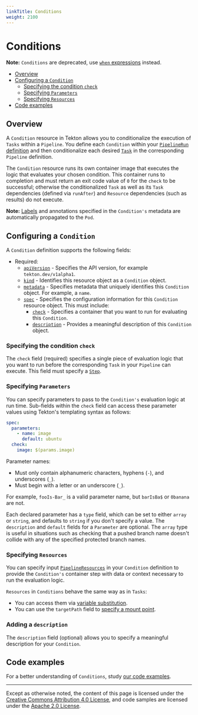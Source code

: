 ```yaml
---
linkTitle: Conditions
weight: 2100
---
```

# Conditions

**Note:** `Conditions` are deprecated, use [`when` expressions](/vault/Pipelines-v0.27.3/pipelines/#guard-task-execution-using-when-expressions) instead. 

- [Overview](#overview)
- [Configuring a `Condition`](#configuring-a-condition)
  - [Specifying the condition `check`](#specifying-the-condition-check)
  - [Specifying `Parameters`](#specifying-parameters)
  - [Specifying `Resources`](#specifying-resources)
- [Code examples](#code-examples)

## Overview

A `Condition` resource in Tekton allows you to conditionalize the execution of `Tasks` within a `Pipeline`.
You define each `Condition` within your [`PipelineRun` definition](/vault/Pipelines-v0.27.3/pipelineruns/) and then conditionalize
each desired [`Task`](/vault/Pipelines-v0.27.3/tasks/) in the corresponding `Pipeline` definition. 

The `Condition` resource runs its own container image that executes the logic that evaluates your chosen condition.
This container runs to completion and must return an exit code value of `0` for the `check` to be successful; otherwise
the conditionalized `Task` as well as its `Task` dependencies (defined via `runAfter`) and `Resource` dependencies
(such as results) do not execute.

**Note:** [Labels](/vault/Pipelines-v0.27.3/labels/) and annotations specified in the `Condition's` metadata are automatically
propagated to the `Pod`.

## Configuring a `Condition`

A `Condition` definition supports the following fields:

- Required:
  - [`apiVersion`][kubernetes-overview] - Specifies the API version, for example
    `tekton.dev/v1alpha1`.
  - [`kind`][kubernetes-overview] - Identifies this resource object as a `Condition` object.
  - [`metadata`][kubernetes-overview] - Specifies metadata that uniquely identifies this
    `Condition` object. For example, a `name`.
  - [`spec`][kubernetes-overview] - Specifies the configuration information for
    this `Condition` resource object. This must include:
    - [`check`](#check) - Specifies a container that you want to run for evaluating this `Condition`.
    - [`description`](#description) - Provides a meaningful description of this `Condition` object.

[kubernetes-overview]:
  https://kubernetes.io/docs/concepts/overview/working-with-objects/kubernetes-objects/#required-fields

### Specifying the condition `check` 

The `check` field (required) specifies a single piece of evaluation logic that you want to run before the
corresponding `Task` in your `Pipeline` can execute. This field must specify a [`Step`](/vault/Pipelines-v0.27.3/tasks/#steps). 

### Specifying `Parameters`

You can specify parameters to pass to the `Condition's` evaluation logic at run time. 
Sub-fields within the `check` field can access these parameter values using Tekton's templating
syntax as follows:

```yaml
spec:
  parameters:
    - name: image
      default: ubuntu
  check:
    image: $(params.image)
```

Parameter names:
- Must only contain alphanumeric characters, hyphens (`-`), and underscores (`_`).
- Must begin with a letter or an underscore (`_`).

For example, `fooIs-Bar_` is a valid parameter name, but `barIsBa$` or `0banana` are not.

Each declared parameter has a `type` field, which can be set to either `array` or `string`, and
defaults to `string` if you don't specify a value. The `description` and `default` fields for a
`Parameter` are optional. The `array` type is useful in situations such as checking that a pushed
branch name doesn't collide with any of the specified protected branch names.

### Specifying `Resources`

You can specify input [`PipelineResources`](/vault/Pipelines-v0.27.3/resources/) in your `Condition` definition to 
provide the `Condition's` container step with data or context necessary to run the evaluation logic.

`Resources` in `Conditions` behave the same way as in `Tasks`:
- You can access them via [variable substitution](/vault/Pipelines-v0.27.3/resources/#variable-substitution).
- You can use the `targetPath` field to [specify a mount point](/vault/Pipelines-v0.27.3/resources/#controlling-where-resources-are-mounted).

### Adding a `description`

The `description` field (optional) allows you to specify a meaningful description for your `Condition`.

## Code examples

For a better understanding of `Conditions`, study [our code examples](https://github.com/tektoncd/pipeline/tree/main/examples).

---

Except as otherwise noted, the content of this page is licensed under the
[Creative Commons Attribution 4.0 License](https://creativecommons.org/licenses/by/4.0/),
and code samples are licensed under the
[Apache 2.0 License](https://www.apache.org/licenses/LICENSE-2.0).
